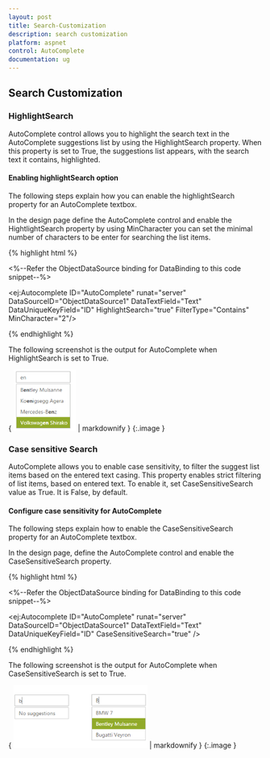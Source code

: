 ```yaml
---
layout: post
title: Search-Customization
description: search customization
platform: aspnet
control: AutoComplete
documentation: ug
---
```


## Search Customization

### HighlightSearch

AutoComplete control allows you to highlight the search text in the AutoComplete suggestions list by using the HighlightSearch property. When this property is set to True, the suggestions list appears, with the search text it contains, highlighted.

#### Enabling highlightSearch option

The following steps explain how you can enable the highlightSearch property for an AutoComplete textbox.

In the design page define the AutoComplete control and enable the HightlightSearch property by using MinCharacter you can set the minimal number of characters to be enter for searching the list items.



{% highlight html %}

<%--Refer the ObjectDataSource binding for DataBinding to this code snippet--%>

<ej:Autocomplete ID="AutoComplete" runat="server" DataSourceID="ObjectDataSource1" DataTextField="Text" DataUniqueKeyField="ID" HighlightSearch="true" FilterType="Contains" MinCharacter="2"/>



{% endhighlight %}



The following screenshot is the output for AutoComplete when HighlightSearch is set to True.

{ ![](Search-Customization_images/Search-Customization_img1.png) | markdownify }
{:.image }


### Case sensitive Search

AutoComplete allows you to enable case sensitivity, to filter the suggest list items based on the entered text casing. This property enables strict filtering of list items, based on entered text. To enable it, set CaseSensitiveSearch value as True. It is False, by default.

#### Configure case sensitivity for AutoComplete

The following steps explain how to enable the CaseSensitiveSearch property for an AutoComplete textbox.

In the design page, define the AutoComplete control and enable the CaseSensitiveSearch property.



{% highlight html %}



<%--Refer the ObjectDataSource binding for DataBinding to this code snippet--%>

<ej:Autocomplete ID="AutoComplete" runat="server" DataSourceID="ObjectDataSource1" DataTextField="Text" DataUniqueKeyField="ID" CaseSensitiveSearch="true" />



{% endhighlight %}



The following screenshot is the output for AutoComplete when CaseSensitiveSearch is set to True.

{ ![](Search-Customization_images/Search-Customization_img2.png) | markdownify }
{:.image }


